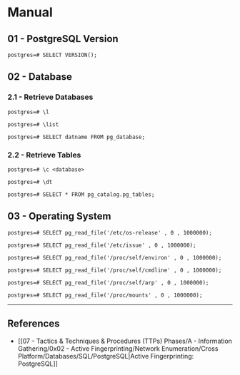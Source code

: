 # Manual

## 01 - PostgreSQL Version

```
postgres=# SELECT VERSION();
```

## 02 - Database

### 2.1 - Retrieve Databases

```
postgres=# \l

postgres=# \list

postgres=# SELECT datname FROM pg_database;
```

### 2.2 - Retrieve Tables

```
postgres=# \c <database>

postgres=# \dt

postgres=# SELECT * FROM pg_catalog.pg_tables;
```

## 03 - Operating System

```
postgres=# SELECT pg_read_file('/etc/os-release' , 0 , 1000000);

postgres=# SELECT pg_read_file('/etc/issue' , 0 , 1000000);
```


```
postgres=# SELECT pg_read_file('/proc/self/environ' , 0 , 1000000);
```

```
postgres=# SELECT pg_read_file('/proc/self/cmdline' , 0 , 1000000);
```

```
postgres=# SELECT pg_read_file('/proc/self/arp' , 0 , 1000000);
```

```
postgres=# SELECT pg_read_file('/proc/mounts' , 0 , 1000000);
```

---
## References

- [[07 - Tactics & Techniques & Procedures (TTPs) Phases/A - Information Gathering/0x02 - Active Fingerprinting/Network Enumeration/Cross Platform/Databases/SQL/PostgreSQL|Active Fingerprinting: PostgreSQL]]